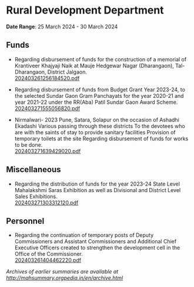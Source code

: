 # Rural Development Department

**Date Range**: 25 March 2024 - 30 March 2024


## Funds
- Regarding disbursement of funds for the construction of a memorial of Krantiveer Khajyaji Naik at Mauje Hedgewar Nagar (Dharangaon), Tal-  Dharangaon, District Jalgaon.\
  [202403261256184520.pdf](https://gr.maharashtra.gov.in/Site/Upload/Government%20Resolutions/English/202403261256184520.pdf)

- Regarding disbursement of funds from Budget Grant Year 2023-24,  to the selected Sundar Gaon Gram Panchayats for the year  2020-21 and year 2021-22 under the RR(Aba) Patil Sundar Gaon  Award Scheme.\
  [202403271555056820.pdf](https://gr.maharashtra.gov.in/Site/Upload/Government%20Resolutions/English/202403271555056820.pdf)

- Nirmalwari- 2023 Pune, Satara, Solapur on the occasion of Ashadhi Ekadashi Various passing through these districts To the devotees who are with the saints of stay to provide sanitary facilities Provision of temporary toilets at the site Regarding disbursement of funds for works to be done.\
  [202403271639429020.pdf](https://gr.maharashtra.gov.in/Site/Upload/Government%20Resolutions/English/202403271639429020.pdf)

## Miscellaneous
- Regarding the distribution of funds for the year 2023-24 State Level Mahalakshmi Saras Exhibition as well as Divisional and District Level Sales Exhibitions.\
  [202403271303312120.pdf](https://gr.maharashtra.gov.in/Site/Upload/Government%20Resolutions/English/202403271303312120.pdf)

## Personnel
- Regarding the continuation of temporary posts of Deputy Commissioners and Assistant Commissioners and Additional Chief Executive Officers created to strengthen the development cell in the Office of the Commissioner.\
  [202403261404462220.pdf](https://gr.maharashtra.gov.in/Site/Upload/Government%20Resolutions/English/202403261404462220.pdf)


*Archives of earlier summaries are available at http://mahsummary.orgpedia.in/en/archive.html*